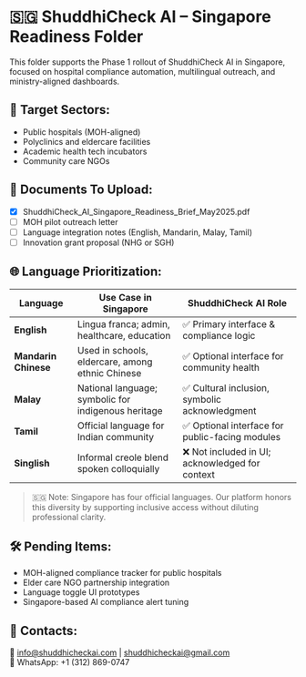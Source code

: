 # 🇸🇬 ShuddhiCheck AI – Singapore Readiness Folder

This folder supports the Phase 1 rollout of ShuddhiCheck AI in Singapore, focused on hospital compliance automation, multilingual outreach, and ministry-aligned dashboards.

## 📌 Target Sectors:
- Public hospitals (MOH-aligned)
- Polyclinics and eldercare facilities
- Academic health tech incubators
- Community care NGOs

## 📁 Documents To Upload:
- [x] ShuddhiCheck_AI_Singapore_Readiness_Brief_May2025.pdf
- [ ] MOH pilot outreach letter
- [ ] Language integration notes (English, Mandarin, Malay, Tamil)
- [ ] Innovation grant proposal (NHG or SGH)

## 🌐 Language Prioritization:

| Language            | Use Case in Singapore                               | ShuddhiCheck AI Role                          |
|---------------------|-----------------------------------------------------|------------------------------------------------|
| **English**         | Lingua franca; admin, healthcare, education         | ✅ Primary interface & compliance logic         |
| **Mandarin Chinese**| Used in schools, eldercare, among ethnic Chinese    | ✅ Optional interface for community health       |
| **Malay**           | National language; symbolic for indigenous heritage | ✅ Cultural inclusion, symbolic acknowledgment   |
| **Tamil**           | Official language for Indian community              | ✅ Optional interface for public-facing modules |
| **Singlish**        | Informal creole blend spoken colloquially           | ❌ Not included in UI; acknowledged for context |

> 🇸🇬 Note: Singapore has four official languages. Our platform honors this diversity by supporting inclusive access without diluting professional clarity.

## 🛠️ Pending Items:
- MOH-aligned compliance tracker for public hospitals
- Elder care NGO partnership integration
- Language toggle UI prototypes
- Singapore-based AI compliance alert tuning

## 👥 Contacts:
📧 info@shuddhicheckai.com | shuddhicheckai@gmail.com  
📱 WhatsApp: +1 (312) 869-0747
